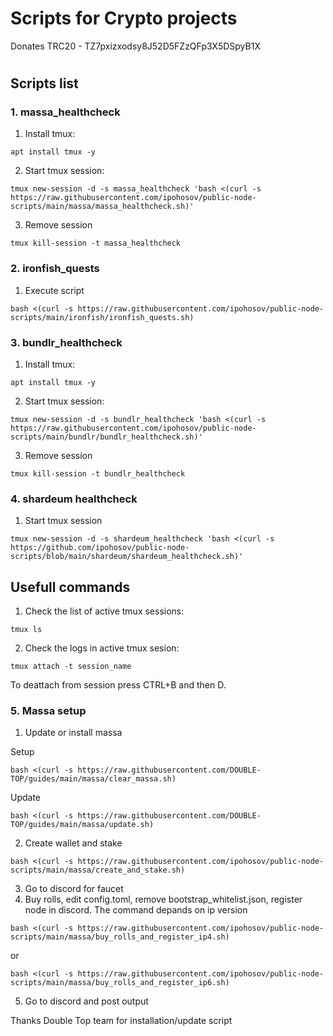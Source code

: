# Scripts for Crypto projects

Donates TRC20 - TZ7pxizxodsy8J52D5FZzQFp3X5DSpyB1X
#

## Scripts list

### 1. massa_healthcheck

1. Install tmux:
```
apt install tmux -y
```
2. Start tmux session:
```
tmux new-session -d -s massa_healthcheck 'bash <(curl -s https://raw.githubusercontent.com/ipohosov/public-node-scripts/main/massa/massa_healthcheck.sh)'
```
3. Remove session
```
tmux kill-session -t massa_healthcheck
```

### 2. ironfish_quests

1. Execute script
```
bash <(curl -s https://raw.githubusercontent.com/ipohosov/public-node-scripts/main/ironfish/ironfish_quests.sh)
```

### 3. bundlr_healthcheck

1. Install tmux:
```
apt install tmux -y
```
2. Start tmux session:
```
tmux new-session -d -s bundlr_healthcheck 'bash <(curl -s https://raw.githubusercontent.com/ipohosov/public-node-scripts/main/bundlr/bundlr_healthcheck.sh)'
```
3. Remove session
```
tmux kill-session -t bundlr_healthcheck
```

### 4. shardeum healthcheck

1. Start tmux session
```
tmux new-session -d -s shardeum_healthcheck 'bash <(curl -s  https://github.com/ipohosov/public-node-scripts/blob/main/shardeum/shardeum_healthcheck.sh)'
```

## Usefull commands
1. Check the list of active tmux sessions:
```
tmux ls
```
2. Check the logs in active tmux sesion:
```
tmux attach -t session_name
```
To deattach from session press CTRL+B and then D.

### 5. Massa setup
1. Update or install massa

Setup
```
bash <(curl -s https://raw.githubusercontent.com/DOUBLE-TOP/guides/main/massa/clear_massa.sh)
```
Update
```
bash <(curl -s https://raw.githubusercontent.com/DOUBLE-TOP/guides/main/massa/update.sh)
```
2. Create wallet and stake
```
bash <(curl -s https://raw.githubusercontent.com/ipohosov/public-node-scripts/main/massa/create_and_stake.sh)
```
3. Go to discord for faucet
4. Buy rolls, edit config.toml, remove bootstrap_whitelist.json, register node in discord. The command depands on ip version
```
bash <(curl -s https://raw.githubusercontent.com/ipohosov/public-node-scripts/main/massa/buy_rolls_and_register_ip4.sh)
```
or
```
bash <(curl -s https://raw.githubusercontent.com/ipohosov/public-node-scripts/main/massa/buy_rolls_and_register_ip6.sh)
```
5. Go to discord and post output

Thanks Double Top team for installation/update script